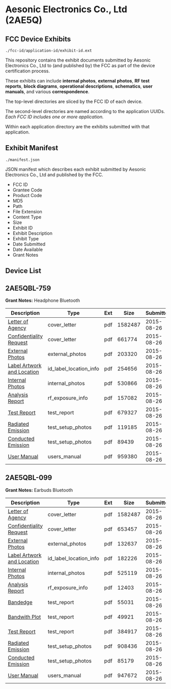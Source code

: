 # Aesonic Electronics Co., Ltd (2AE5Q)
## FCC Device Exhibits

```
./fcc-id/application-id/exhibit-id.ext
```

This repository contains the exhibit documents submitted by Aesonic Electronics Co., Ltd to (and published by) the FCC as part of the device certification process.

These exhibits can include **internal photos**, **external photos**, **RF test reports**, **block diagrams**, **operational descriptions**, **schematics**, **user manuals**, and various **correspondence**.

The top-level directories are sliced by the FCC ID of each device.

The second-level directories are named according to the application UUIDs. *Each FCC ID includes one or more application.*

Within each application directory are the exhibits submitted with that application. 

## Exhibit Manifest

```
./manifest.json
```

JSON manifest which describes each exhibit submitted by Aesonic Electronics Co., Ltd and published by the FCC.

- FCC ID
- Grantee Code
- Product Code
- MD5
- Path
- File Extension
- Content Type
- Size
- Exhibit ID
- Exhibit Description
- Exhibit Type
- Date Submitted
- Date Available
- Grant Notes

## Device List
## 2AE5QBL-759
**Grant Notes:** Headphone Bluetooth

| Description | Type | Ext | Size | Submitted | Available |
| ----------- | ---- | --- | ---- | --------- | --------- |
| [Letter of Agency](2AE5QBL-759/82346eff83d22565e7c8271e5e620c67/2725539.pdf) | cover_letter | pdf | 1582487 | 2015-08-26 | 2015-08-26 |
| [Confidentiality Request](2AE5QBL-759/82346eff83d22565e7c8271e5e620c67/2725587.pdf) | cover_letter | pdf | 661774 | 2015-08-26 | 2015-08-26 |
| [External Photos](2AE5QBL-759/82346eff83d22565e7c8271e5e620c67/2725595.pdf) | external_photos | pdf | 203320 | 2015-08-26 | 2015-08-26 |
| [Label Artwork and Location](2AE5QBL-759/82346eff83d22565e7c8271e5e620c67/2725596.pdf) | id_label_location_info | pdf | 254656 | 2015-08-26 | 2015-08-26 |
| [Internal Photos](2AE5QBL-759/82346eff83d22565e7c8271e5e620c67/2725597.pdf) | internal_photos | pdf | 530866 | 2015-08-26 | 2015-08-26 |
| [Analysis Report](2AE5QBL-759/82346eff83d22565e7c8271e5e620c67/2725598.pdf) | rf_exposure_info | pdf | 157082 | 2015-08-26 | 2015-08-26 |
| [Test Report](2AE5QBL-759/82346eff83d22565e7c8271e5e620c67/2725592.pdf) | test_report | pdf | 679327 | 2015-08-26 | 2015-08-26 |
| [Radiated Emission](2AE5QBL-759/82346eff83d22565e7c8271e5e620c67/2725593.pdf) | test_setup_photos | pdf | 119185 | 2015-08-26 | 2015-08-26 |
| [Conducted Emission](2AE5QBL-759/82346eff83d22565e7c8271e5e620c67/2725594.pdf) | test_setup_photos | pdf | 89439 | 2015-08-26 | 2015-08-26 |
| [User Manual](2AE5QBL-759/82346eff83d22565e7c8271e5e620c67/2725588.pdf) | users_manual | pdf | 959380 | 2015-08-26 | 2015-08-26 |
## 2AE5QBL-099
**Grant Notes:** Earbuds Bluetooth

| Description | Type | Ext | Size | Submitted | Available |
| ----------- | ---- | --- | ---- | --------- | --------- |
| [Letter of Agency](2AE5QBL-099/2c48f3a95cd9d9a0677edfba9cccc053/2725539.pdf) | cover_letter | pdf | 1582487 | 2015-08-26 | 2015-08-26 |
| [Confidentiality Request](2AE5QBL-099/2c48f3a95cd9d9a0677edfba9cccc053/2725545.pdf) | cover_letter | pdf | 653457 | 2015-08-26 | 2015-08-26 |
| [External Photos](2AE5QBL-099/2c48f3a95cd9d9a0677edfba9cccc053/2725566.pdf) | external_photos | pdf | 132637 | 2015-08-26 | 2015-08-26 |
| [Label Artwork and Location](2AE5QBL-099/2c48f3a95cd9d9a0677edfba9cccc053/2725584.pdf) | id_label_location_info | pdf | 182226 | 2015-08-26 | 2015-08-26 |
| [Internal Photos](2AE5QBL-099/2c48f3a95cd9d9a0677edfba9cccc053/2725568.pdf) | internal_photos | pdf | 525119 | 2015-08-26 | 2015-08-26 |
| [Analysis Report](2AE5QBL-099/2c48f3a95cd9d9a0677edfba9cccc053/2725585.pdf) | rf_exposure_info | pdf | 12403 | 2015-08-26 | 2015-08-26 |
| [Bandedge](2AE5QBL-099/2c48f3a95cd9d9a0677edfba9cccc053/2725551.pdf) | test_report | pdf | 55031 | 2015-08-26 | 2015-08-26 |
| [Bandwith Plot](2AE5QBL-099/2c48f3a95cd9d9a0677edfba9cccc053/2725552.pdf) | test_report | pdf | 49921 | 2015-08-26 | 2015-08-26 |
| [Test Report](2AE5QBL-099/2c48f3a95cd9d9a0677edfba9cccc053/2725553.pdf) | test_report | pdf | 384917 | 2015-08-26 | 2015-08-26 |
| [Radiated Emission](2AE5QBL-099/2c48f3a95cd9d9a0677edfba9cccc053/2725554.pdf) | test_setup_photos | pdf | 908436 | 2015-08-26 | 2015-08-26 |
| [Conducted Emission](2AE5QBL-099/2c48f3a95cd9d9a0677edfba9cccc053/2725563.pdf) | test_setup_photos | pdf | 85179 | 2015-08-26 | 2015-08-26 |
| [User Manual](2AE5QBL-099/2c48f3a95cd9d9a0677edfba9cccc053/2725546.pdf) | users_manual | pdf | 947672 | 2015-08-26 | 2015-08-26 |
